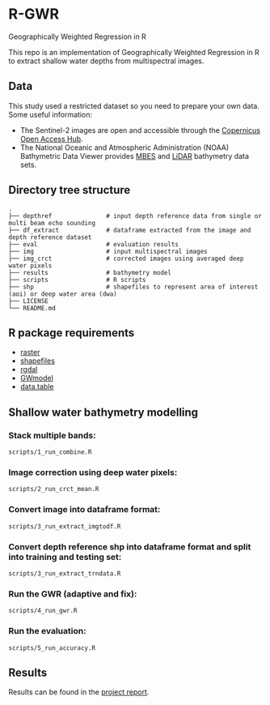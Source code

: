 # R-GWR
 Geographically Weighted Regression in R

This repo is an implementation of Geographically Weighted Regression in R to extract shallow water depths from multispectral images.

## Data
This study used a restricted dataset so you need to prepare your own data. Some useful information:
- The Sentinel-2 images are open and accessible through the [Copernicus Open Access Hub](https://scihub.copernicus.eu/).
- The National Oceanic and Atmospheric Administration (NOAA) Bathymetric Data Viewer provides [MBES](https://maps.ngdc.noaa.gov/viewers/bathymetry/) and [LiDAR](https://coast.noaa.gov/dataviewer/\#/lidar/search/) bathymetry data sets.

## Directory tree structure
    .
    ├── depthref               # input depth reference data from single or multi beam echo sounding
    ├── df_extract             # dataframe extracted from the image and depth reference dataset
    ├── eval                   # evaluation results
    ├── img                    # input multispectral images
    ├── img_crct               # corrected images using averaged deep water pixels
    ├── results                # bathymetry model
    ├── scripts                # R scripts
    ├── shp                    # shapefiles to represent area of interest (aoi) or deep water area (dwa)    
    ├── LICENSE
    └── README.md

## R package requirements
- [raster](https://cran.r-project.org/web/packages/raster/raster.pdf)
- [shapefiles](https://cran.r-project.org/web/packages/shapefiles/shapefiles.pdf)
- [rgdal](https://cran.r-project.org/web/packages/rgdal/rgdal.pdf)
- [GWmodel](https://cran.r-project.org/web/packages/GWmodel/GWmodel.pdf)
- [data.table](https://cran.r-project.org/web/packages/data.table/data.table.pdf)

## Shallow water bathymetry modelling
### Stack multiple bands:
```
scripts/1_run_combine.R
```

### Image correction using deep water pixels:
```
scripts/2_run_crct_mean.R
```

### Convert image into dataframe format:
```
scripts/3_run_extract_imgtodf.R
```

### Convert depth reference shp into dataframe format and split into training and testing set:
```
scripts/3_run_extract_trndata.R
```

### Run the GWR (adaptive and fix):
```
scripts/4_run_gwr.R
```

### Run the evaluation:
```
scripts/5_run_accuracy.R
```

## Results
Results can be found in the [project report](https://doi.org/10.5194/isprs-archives-XLIII-B3-2020-453-2020).